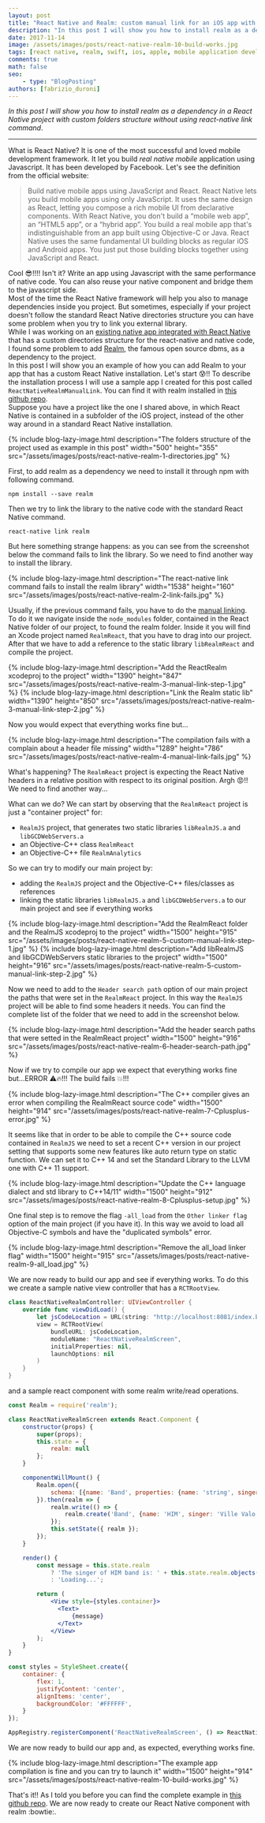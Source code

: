 ```yaml
---
layout: post
title: "React Native and Realm: custom manual link for an iOS app with custom directory structure"
description: "In this post I will show you how to install realm as a dependency in a React Native project with custom folders structure without using react-native link command."
date: 2017-11-14
image: /assets/images/posts/react-native-realm-10-build-works.jpg
tags: [react native, realm, swift, ios, apple, mobile application development, javascript]
comments: true
math: false
seo:
    - type: "BlogPosting"
authors: [fabrizio_duroni]    
---
```


*In this post I will show you how to install realm as a dependency in a React Native project with custom folders structure without using react-native link command*.

---

What is React Native? It is one of the most successful and loved mobile development framework. It let you build *real native
mobile* application using Javascript. It has been developed by Facebook. Let's see the definition from the official
website:

>Build native mobile apps using JavaScript and React. React Native lets you build mobile apps using only JavaScript. It uses the same design as React, letting you compose a rich mobile UI from declarative components. With React Native, you don't build a “mobile web app”, an “HTML5 app”, or a “hybrid app”. You build a real mobile app that's indistinguishable from an app built using Objective-C or Java. React Native uses the same fundamental UI building blocks as regular iOS and Android apps. You just put those building blocks together using JavaScript and React.

Cool :sunglasses:!!!! Isn't it? Write an app using Javascript with the same performance of native code. You can also reuse your native component and bridge them to the javascript side.  
Most of the time the React Native framework will help you also to manage dependencies inside you project. But sometimes, especially if your project doesn't follow the standard React Native directories structure you can have some problem when you try to link you external library.  
While I was working on an [existing native app integrated with React Native](https://reactnative.dev/docs/integration-with-existing-apps/ 'existing native app integrated with React Native') that has a custom directories structure for the react-native and native code, I found some problem to add [Realm](https://realm.io 'https://realm.io'), the famous open source dbms, as a dependency to the project.  
In this post I will show you an example of how you can add Realm to your app that has a custom React Native installation. Let's start :cold_sweat:!!
To describe the installation process I will use a sample app I created for this post called `ReactNativeRealmManualLink`. You can find it with realm installed in [this github repo](https://github.com/chicio/React-Native-Realm-Manual-Link 'React Native realm manual link').  
Suppose you have a project like the one I shared above, in which React Native is contained in a subfolder of the iOS project, instead of the other way around in a standard React Native installation.

{% include blog-lazy-image.html description="The folders structure of the project used as example in this post" width="500" height="355" src="/assets/images/posts/react-native-realm-1-directories.jpg" %}

First, to add realm as a dependency we need to install it through npm with following command.

```shell
npm install --save realm
```

Then we try to link the library to the native code with the standard React Native command.

```shell
react-native link realm
```

But here something strange happens: as you can see from the screenshot below the command fails to link the library. So we need to find another way to install the library.

{% include blog-lazy-image.html description="The react-native link command fails to install the realm library" width="1538" height="160" src="/assets/images/posts/react-native-realm-2-link-fails.jpg" %}

Usually, if the previous command fails, you have to do the [manual linking](https://reactnative.dev/docs/linking-libraries-ios/ "manual linking").
To do it we navigate inside the `node_modules` folder, contained in the React Native folder of our project, to found the realm folder.
Inside it you will find an Xcode project named `RealmReact`, that you have to drag into our project. After that we have to add a reference to the static library `libRealmReact` and compile the project.

{% include blog-lazy-image.html description="Add the ReactRealm xcodeproj to the project" width="1390" height="847" src="/assets/images/posts/react-native-realm-3-manual-link-step-1.jpg" %}
{% include blog-lazy-image.html description="Link the Realm static lib" width="1390" height="850" src="/assets/images/posts/react-native-realm-3-manual-link-step-2.jpg" %}

Now you would expect that everything works fine but...

{% include blog-lazy-image.html description="The compilation fails with a complain about a header file missing" width="1289" height="786" src="/assets/images/posts/react-native-realm-4-manual-link-fails.jpg" %}

What's happening? The `RealmReact` project is expecting the React Native headers in a relative position with respect to its original position. Argh :rage:!! We need to find another way...  

What can we do? We can start by observing that the `RealmReact` project is just a "container project" for:

* `RealmJS` project, that  generates two static libraries `libRealmJS.a` and `libGCDWebServers.a`
* an Objective-C++ class `RealmReact`
* an Objective-C++ file `RealmAnalytics`  

So we can try to modify our main project by:

* adding the `RealmJS` project and the Objective-C++ files/classes as references
* linking the static libraries `libRealmJS.a` and `libGCDWebServers.a` to our main project and see if everything works

{% include blog-lazy-image.html description="Add the RealmReact folder and the RealmJS xcodeproj to the project" width="1500" height="915" src="/assets/images/posts/react-native-realm-5-custom-manual-link-step-1.jpg" %}
{% include blog-lazy-image.html description="Add libRealmJS and libGCDWebServers static libraries to the project" width="1500" height="916" src="/assets/images/posts/react-native-realm-5-custom-manual-link-step-2.jpg" %}

Now we need to add to the `Header search path` option of our main project the paths that were set in the `RealmReact` project. In this way the `RealmJS` project will be able to find some headers it needs. You can find the complete list of the folder that we need to add in the screenshot below.

{% include blog-lazy-image.html description="Add the header search paths that were setted in the RealmReact project" width="1500" height="916" src="/assets/images/posts/react-native-realm-6-header-search-path.jpg" %}

Now if we try to compile our app we expect that everything works fine but...ERROR :warning::fire:!!! The build fails :boom:!!!

{% include blog-lazy-image.html description="The C++ compiler gives an error when compiling the RealmReact source code"  width="1500" height="914" src="/assets/images/posts/react-native-realm-7-Cplusplus-error.jpg" %}

It seems like that in order to be able to compile the C++ source code contained in `RealmJS` we need to set a recent C++ version in our project setting that supports some new features like auto return type on static function. We can set it to C++ 14 and set the Standard Library to the LLVM one with C++ 11 support.

{% include blog-lazy-image.html description="Update the C++ language dialect and std library to C++14/11" width="1500" height="912" src="/assets/images/posts/react-native-realm-8-Cplusplus-setup.jpg" %}

One final step is to remove the flag `-all_load` from the `Other linker flag` option of the main project (if you have it). In this way we avoid to load all Objective-C symbols and have the "duplicated symbols" error.

{% include blog-lazy-image.html description="Remove the all_load linker flag" width="1500" height="915" src="/assets/images/posts/react-native-realm-9-all_load.jpg" %}

We are now ready to build our app and see if everything works. To do this we create a sample native view controller that has a `RCTRootView`.

```swift
class ReactNativeRealmController: UIViewController {
    override func viewDidLoad() {
        let jsCodeLocation = URL(string: "http://localhost:8081/index.bundle?platform=ios")
        view = RCTRootView(
            bundleURL: jsCodeLocation,
            moduleName: "ReactNativeRealmScreen",
            initialProperties: nil,
            launchOptions: nil
        )
    }
}
```

and a sample react component with some realm write/read operations.

```jsx
const Realm = require('realm');

class ReactNativeRealmScreen extends React.Component {
    constructor(props) {
        super(props);
        this.state = {
            realm: null
        };
    }

    componentWillMount() {
        Realm.open({
            schema: [{name: 'Band', properties: {name: 'string', singer: 'string'}}]
        }).then(realm => {
            realm.write(() => {
                realm.create('Band', {name: 'HIM', singer: 'Ville Valo'});
            });
            this.setState({ realm });
        });
    }

    render() {
        const message = this.state.realm
            ? 'The singer of HIM band is: ' + this.state.realm.objects('Band').filtered('name = "HIM"')[0].singer
            : 'Loading...';

        return (
            <View style={styles.container}>
              <Text>
                  {message}
              </Text>
            </View>
        );
    }
}

const styles = StyleSheet.create({
    container: {
        flex: 1,
        justifyContent: 'center',
        alignItems: 'center',
        backgroundColor: '#FFFFFF',
    }
});

AppRegistry.registerComponent('ReactNativeRealmScreen', () => ReactNativeRealmScreen, false);
```

We are now ready to build our app and, as expected, everything works fine.

{% include blog-lazy-image.html description="The example app compilation is fine and you can try to launch it" width="1500" height="914" src="/assets/images/posts/react-native-realm-10-build-works.jpg" %}

That's it!! As I told you before you can find the complete example in [this github repo](https://github.com/chicio/React-Native-Realm-Manual-Link 'React Native realm manual link').
We are now ready to create our React Native component with realm :bowtie:.  
